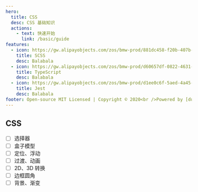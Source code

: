 ```yaml
---
hero:
  title: CSS
  desc: CSS 基础知识
  actions:
    - text: 快速开始
      link: /basic/guide
features:
  - icon: https://gw.alipayobjects.com/zos/bmw-prod/881dc458-f20b-407b-947a-95104b5ec82b/k79dm8ih_w144_h144.png
    title: SCSS
    desc: Balabala
  - icon: https://gw.alipayobjects.com/zos/bmw-prod/d60657df-0822-4631-9d7c-e7a869c2f21c/k79dmz3q_w126_h126.png
    title: TypeScript
    desc: Balabala
  - icon: https://gw.alipayobjects.com/zos/bmw-prod/d1ee0c6f-5aed-4a45-a507-339a4bfe076c/k7bjsocq_w144_h144.png
    title: Jest
    desc: Balabala
footer: Open-source MIT Licensed | Copyright © 2020<br />Powered by [dumi](https://d.umijs.org)
---
```


## CSS

- [ ] 选择器
- [ ] 盒子模型
- [ ] 定位、浮动
- [ ] 过渡、动画
- [ ] 2D、3D 转换
- [ ] 边框圆角
- [ ] 背景、渐变
